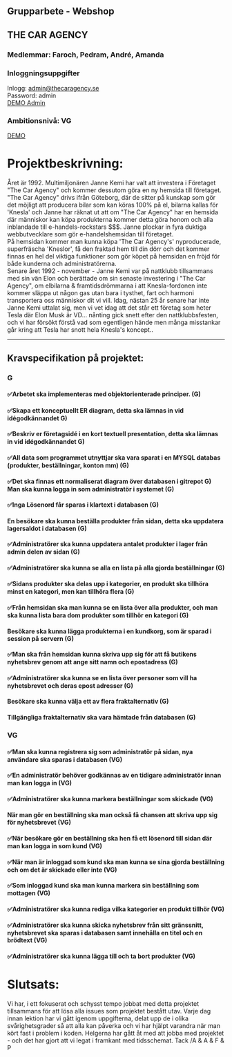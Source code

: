 
## Grupparbete - Webshop
## THE CAR AGENCY
### Medlemmar: Faroch, Pedram, André, Amanda

### Inloggningsuppgifter
Inlogg: admin@thecaragency.se
<br/>
Password: admin
<br/>
<a href="http://farochmehri.wieg17.se/thecaragency/admin/">DEMO Admin</a>
### Ambitionsnivå: VG

<a href="http://amandaenglund.wieg17.se/thecaragency/">DEMO</a>


# Projektbeskrivning:
Året är 1992. Multimiljonären Janne Kemi har valt att investera i Företaget "The Car Agency" och kommer dessutom göra en ny hemsida till företaget. "The Car Agency" drivs ifrån Göteborg, där de sitter på kunskap som gör det möjligt att producera bilar som kan köras 100% på el, bilarna kallas för 'Knesla' och Janne har räknat ut att om "The Car Agency" har en hemsida där människor kan köpa produkterna kommer detta göra honom och alla inblandade till e-handels-rockstars $$$. Janne plockar in fyra duktiga webbutvecklare som gör e-handelshemsidan till företaget. 
<br/>
På hemsidan kommer man kunna köpa 'The Car Agency's' nyproducerade, superfräscha 'Kneslor', få den fraktad hem till din dörr och det kommer finnas en hel del viktiga funktioner som gör köpet på hemsidan en fröjd för både kunderna och administratörerna. 
<br/>
Senare året 1992 - november - Janne Kemi var på nattklubb tillsammans med sin vän Elon och berättade om sin senaste investering i "The Car Agency", om elbilarna & framtidsdrömmarna i att Knesla-fordonen inte kommer släppa ut någon gas utan bara i tysthet, fart och harmoni transportera oss människor dit vi vill. Idag, nästan 25 år senare har inte Janne Kemi uttalat sig, men vi vet idag att det står ett företag som heter Tesla där Elon Musk är VD... nånting gick snett efter den nattklubbsfesten, och vi har försökt förstå vad som egentligen hände men många misstankar går kring att Tesla har snott hela Knesla's koncept.. 


---------------------------------------------------------------------------------------------------------------------------------

## Kravspecifikation på projektet:
### G
#### ✅Arbetet ska implementeras med objektorienterade principer. (G)
#### ✅Skapa ett konceptuellt ER diagram, detta ska lämnas in vid idégodkännandet G)
#### ✅Beskriv er företagsidé i en kort textuell presentation, detta ska lämnas in vid idégodkännandet G)
#### ✅All data som programmet utnyttjar ska vara sparat i en MYSQL databas (produkter, beställningar, konton mm) (G)
#### ✅Det ska finnas ett normaliserat diagram över databasen i gitrepot G) Man ska kunna logga in som administratör i systemet (G)
#### ✅Inga Lösenord får sparas i klartext i databasen (G)
#### En besökare ska kunna beställa produkter från sidan, detta ska uppdatera lagersaldot i databasen (G)
#### ✅Administratörer ska kunna uppdatera antalet produkter i lager från admin delen av sidan (G)
#### ✅Administratörer ska kunna se alla en lista på alla gjorda beställningar (G) 
#### ✅Sidans produkter ska delas upp i kategorier, en produkt ska tillhöra minst en kategori, men kan tillhöra flera (G)
#### ✅Från hemsidan ska man kunna se en lista över alla produkter, och man ska kunna lista bara dom produkter som tillhör en kategori (G)
#### Besökare ska kunna lägga produkterna i en kundkorg, som är sparad i session på servern (G)
#### ✅Man ska från hemsidan kunna skriva upp sig för att få butikens nyhetsbrev genom att ange sitt namn och epostadress (G)
#### ✅Administratörer ska kunna se en lista över personer som vill ha nyhetsbrevet och deras epost adresser (G)
#### Besökare ska kunna välja ett av flera fraktalternativ (G)
#### Tillgängliga fraktalternativ ska vara hämtade från databasen (G)


### VG
#### ✅Man ska kunna registrera sig som administratör på sidan, nya användare ska sparas i databasen (VG)
#### ✅En administratör behöver godkännas av en tidigare administratör innan man kan logga in (VG)
#### ✅Administratörer ska kunna markera beställningar som skickade (VG)
#### När man gör en beställning ska man också få chansen att skriva upp sig för nyhetsbrevet (VG)
#### ✅När besökare gör en beställning ska hen få ett lösenord till sidan där man kan logga in som kund (VG)
#### ✅När man är inloggad som kund ska man kunna se sina gjorda beställning och om det är skickade eller inte (VG)
#### ✅Som inloggad kund ska man kunna markera sin beställning som mottagen (VG)
#### ✅Administratörer ska kunna rediga vilka kategorier en produkt tillhör (VG)
#### ✅Administratörer ska kunna skicka nyhetsbrev från sitt gränssnitt, nyhetsbrevet ska sparas i databasen samt innehålla en titel och en brödtext (VG)
#### ✅Administratörer ska kunna lägga till och ta bort produkter (VG)

# Slutsats: 
Vi har, i ett fokuserat och schysst tempo jobbat med detta projektet tillsammans för att lösa alla issues som projektet bestått utav. Varje dag innan lektion har vi gått igenom uppgifterna, delat upp de i olika svårighetsgrader så att alla kan påverka och vi har hjälpt varandra när man kört fast i problem i koden. Helgerna har gått åt med att jobba med projektet - och det har gjort att vi legat i framkant med tidsschemat. Tack /A & A & F & P

